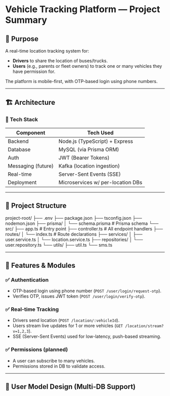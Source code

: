 # Vehicle Tracking Platform — Project Summary

## 🧠 Purpose
A real-time location tracking system for:
- **Drivers** to share the location of buses/trucks.
- **Users** (e.g., parents or fleet owners) to track one or many vehicles they have permission for.

The platform is mobile-first, with OTP-based login using phone numbers.

---

## 🏗️ Architecture

### 🧱 Tech Stack
| Component          | Tech Used                          |
|---------------------|------------------------------------|
| Backend            | Node.js (TypeScript) + Express     |
| Database           | MySQL (via Prisma ORM)             |
| Auth               | JWT (Bearer Tokens)                |
| Messaging (future) | Kafka (location ingestion)         |
| Real-time          | Server-Sent Events (SSE)          |
| Deployment         | Microservices w/ per-location DBs  |

---

## 📁 Project Structure
project-root/
├── .env
├── package.json
├── tsconfig.json
├── nodemon.json
├── prisma/
│   └── schema.prisma         # Prisma schema
└── src/
    ├── app.ts                # Entry point
    ├── controller.ts         # All endpoint handlers
    ├── routes/
    │   └── index.ts          # Route declarations
    ├── services/
    │   ├── user.service.ts
    │   └── location.service.ts
    ├── repositories/
    │   └── user.repository.ts
    └── utils/
        ├── util.ts
        └── sms.ts

---

## 🧩 Features & Modules

### ✅ Authentication
- OTP-based login using phone number (`POST /user/login/request-otp`).
- Verifies OTP, issues JWT token (`POST /user/login/verify-otp`).

### ✅ Real-time Tracking
- Drivers send location (`POST /location/:vehicleId`).
- Users stream live updates for 1 or more vehicles (`GET /location/stream?v=1,2,3`).
- SSE (Server-Sent Events) used for low-latency, push-based streaming.

### ✅ Permissions (planned)
- A user can subscribe to many vehicles.
- Permissions stored in DB to validate access.

---

## 🔐 User Model Design (Multi-DB Support)